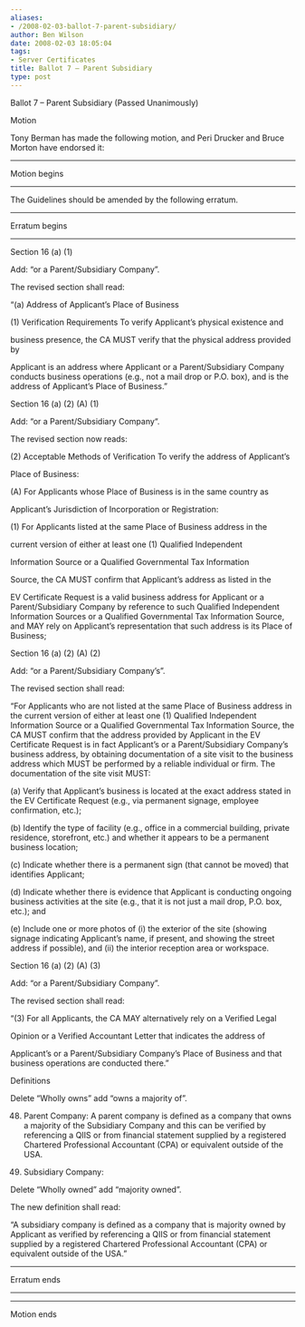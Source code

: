 ```yaml
---
aliases:
- /2008-02-03-ballot-7-parent-subsidiary/
author: Ben Wilson
date: 2008-02-03 18:05:04
tags:
- Server Certificates
title: Ballot 7 – Parent Subsidiary
type: post
---
```


Ballot 7 – Parent Subsidiary (Passed Unanimously)

Motion

Tony Berman has made the following motion, and Peri Drucker and Bruce Morton have endorsed it:

______________________________________________________________________

Motion begins

______________________________________________________________________

The Guidelines should be amended by the following erratum.

______________________________________________________________________

Erratum begins

______________________________________________________________________

Section 16 (a) (1)

Add: “or a Parent/Subsidiary Company”.

The revised section shall read:

“(a) Address of Applicant’s Place of Business

(1) Verification Requirements To verify Applicant’s physical existence and

business presence, the CA MUST verify that the physical address provided by

Applicant is an address where Applicant or a Parent/Subsidiary Company conducts business operations (e.g., not a mail drop or P.O. box), and is the address of Applicant’s Place of Business.”

Section 16 (a) (2) (A) (1)

Add: “or a Parent/Subsidiary Company“.

The revised section now reads:

(2) Acceptable Methods of Verification To verify the address of Applicant’s

Place of Business:

(A) For Applicants whose Place of Business is in the same country as

Applicant’s Jurisdiction of Incorporation or Registration:

(1) For Applicants listed at the same Place of Business address in the

current version of either at least one (1) Qualified Independent

Information Source or a Qualified Governmental Tax Information

Source, the CA MUST confirm that Applicant’s address as listed in the

EV Certificate Request is a valid business address for Applicant or a Parent/Subsidiary Company by reference to such Qualified Independent Information Sources or a Qualified Governmental Tax Information Source, and MAY rely on Applicant’s representation that such address is its Place of Business;

Section 16 (a) (2) (A) (2)

Add: “or a Parent/Subsidiary Company’s”.

The revised section shall read:

“For Applicants who are not listed at the same Place of Business address in the current version of either at least one (1) Qualified Independent Information Source or a Qualified Governmental Tax Information Source, the CA MUST confirm that the address provided by Applicant in the EV Certificate Request is in fact Applicant’s or a Parent/Subsidiary Company’s business address, by obtaining documentation of a site visit to the business address which MUST be performed by a reliable individual or firm. The documentation of the site visit MUST:

(a) Verify that Applicant’s business is located at the exact address stated in the EV Certificate Request (e.g., via permanent signage, employee confirmation, etc.);

(b) Identify the type of facility (e.g., office in a commercial building, private residence, storefront, etc.) and whether it appears to be a permanent business location;

(c) Indicate whether there is a permanent sign (that cannot be moved) that identifies Applicant;

(d) Indicate whether there is evidence that Applicant is conducting ongoing business activities at the site (e.g., that it is not just a mail drop, P.O. box, etc.); and

(e) Include one or more photos of (i) the exterior of the site (showing signage indicating Applicant’s name, if present, and showing the street address if possible), and (ii) the interior reception area or workspace.

Section 16 (a) (2) (A) (3)

Add: “or a Parent/Subsidiary Company”.

The revised section shall read:

“(3) For all Applicants, the CA MAY alternatively rely on a Verified Legal

Opinion or a Verified Accountant Letter that indicates the address of

Applicant’s or a Parent/Subsidiary Company’s Place of Business and that business operations are conducted there.”

Definitions

Delete “Wholly owns” add “owns a majority of”.

48. Parent Company: A parent company is defined as a company that owns a majority of the Subsidiary Company and this can be verified by referencing a QIIS or from financial statement supplied by a registered Chartered Professional Accountant (CPA) or equivalent outside of the USA.

01. Subsidiary Company:

Delete “Wholly owned” add “majority owned”.

The new definition shall read:

“A subsidiary company is defined as a company that is majority owned by Applicant as verified by referencing a QIIS or from financial statement supplied by a registered Chartered Professional Accountant (CPA) or equivalent outside of the USA.”

______________________________________________________________________

Erratum ends

______________________________________________________________________

______________________________________________________________________

Motion ends